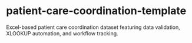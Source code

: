 # patient-care-coordination-template
Excel-based patient care coordination dataset featuring data validation, XLOOKUP automation, and workflow tracking.
